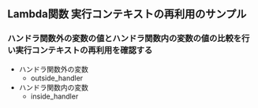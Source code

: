 ## Lambda関数 実行コンテキストの再利用のサンプル
### ハンドラ関数外の変数の値とハンドラ関数内の変数の値の比較を行い実行コンテキストの再利用を確認する
- ハンドラ関数外の変数
  - outside_handler
- ハンドラ関数内の変数
  - inside_handler

